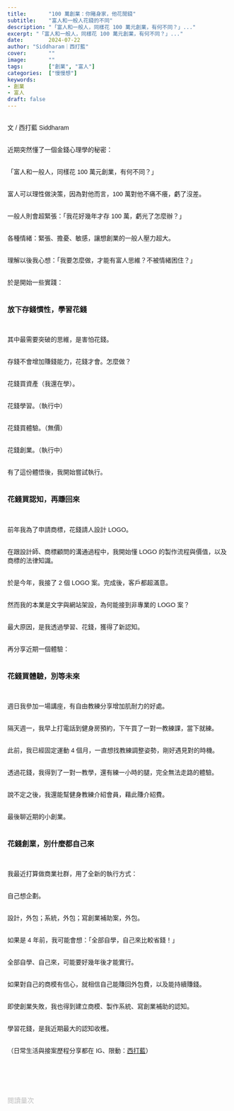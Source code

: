 ```yaml
---
title:       "100 萬創業：你賭身家，他花閒錢"
subtitle:    "富人和一般人花錢的不同"
description: "「富人和一般人，同樣花 100 萬元創業，有何不同？」..."
excerpt: "「富人和一般人，同樣花 100 萬元創業，有何不同？」..."
date:        2024-07-22
author: "Siddharam｜西打藍"
cover:       ""
image:       ""
tags:        ["創業", "富人"]
categories:  ["慢慢想"]
keywords:
- 創業
- 富人
draft: false
---
```


<article style="font-family: 'Noto Sans TC', '微軟正黑體', sans-serif; font-weight: 300;">

<br>文 / 西打藍 Siddharam<br><br>

近期突然懂了一個金錢心理學的秘密：<br><br>

「富人和一般人，同樣花 100 萬元創業，有何不同？」<br><br>

富人可以理性做決策，因為對他而言，100 萬對他不痛不癢，虧了沒差。<br><br>

一般人則會超緊張：「我花好幾年才存 100 萬，虧光了怎麼辦？」<br><br>

各種情緒：緊張、擔憂、敏感，讓想創業的一般人壓力超大。<br><br>

理解以後我心想：「我要怎麼做，才能有富人思維？不被情緒困住？」<br><br>

於是開始一些實踐：<br><br>


<h3 class="article-h1-color">放下存錢慣性，學習花錢</h3><br>

其中最需要突破的思維，是害怕花錢。<br><br>

存錢不會增加賺錢能力，花錢才會。怎麼做？<br><br>

花錢買資產（我還在學）。<br><br>

花錢學習。（執行中）<br><br>

花錢買體驗。（無價）<br><br>

花錢創業。（執行中）<br><br>

有了這份體悟後，我開始嘗試執行。<br><br>


<h3 class="article-h1-color">花錢買認知，再賺回來</h3><br>

前年我為了申請商標，花錢請人設計 LOGO。<br><br>

在跟設計師、商標顧問的溝通過程中，我開始懂 LOGO 的製作流程與價值，以及商標的法律知識。<br><br>

於是今年，我接了 2 個 LOGO 案。完成後，客戶都超滿意。<br><br>

然而我的本業是文字與網站架設，為何能接到非專業的 LOGO 案？<br><br>

最大原因，是我透過學習、花錢，獲得了新認知。<br><br>

再分享近期一個體驗：<br><br>


<h3 class="article-h1-color">花錢買體驗，別等未來</h3><br>

週日我參加一場講座，有自由教練分享增加肌耐力的好處。<br><br>

隔天週一，我早上打電話到健身房預約，下午買了一對一教練課，當下就練。<br><br>

此前，我已經固定運動 4 個月，一直想找教練調整姿勢，剛好遇見對的時機。<br><br>

透過花錢，我得到了一對一教學，還有練一小時的腿，完全無法走路的體驗。<br><br>

說不定之後，我還能幫健身教練介紹會員，藉此賺介紹費。<br><br>

最後聊近期的小創業。<br><br>


<h3 class="article-h1-color">花錢創業，別什麼都自己來</h3><br>

我最近打算做商業社群，用了全新的執行方式：<br><br>

自己想企劃。<br><br>

設計，外包；系統，外包；寫創業補助案，外包。<br><br>

如果是 4 年前，我可能會想：「全部自學，自己來比較省錢！」<br><br>

全部自學、自己來，可能要好幾年後才能實行。<br><br>

如果對自己的商模有信心，就相信自己能賺回外包費，以及能持續賺錢。<br><br>

即使創業失敗，我也得到建立商模、製作系統、寫創業補助的認知。<br><br>

學習花錢，是我近期最大的認知收穫。<br><br>


<!-- 
<!-- 案例 > 證明案例 > 壞處 > 怎麼改變（列步驟） > 結語總結金句 -->


（日常生活與接案歷程分享都在 IG、限動：<a href="https://www.instagram.com/sidd.blue/" target="_blank">西打藍</a>）<br><br>

<!-- <h3 class="article-h1-color"></h3><br> -->





<br><br><br>

</article>

<div style="color: #bfbfbf; font-size: 15px;" id="busuanzi_container_page_pv">
  閱讀量<span id="busuanzi_value_page_pv"></span>次
</div>

<script src="../../js/post.js"></script>
